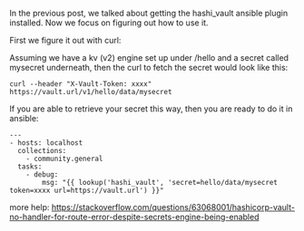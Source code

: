 In the previous post, we talked about getting the hashi_vault ansible plugin installed.
Now we focus on figuring out how to use it.

First we figure it out with curl:

Assuming we have a kv (v2) engine set up under /hello and a secret called mysecret underneath,
then the curl to fetch the secret would look like this:
```
curl --header "X-Vault-Token: xxxx" https://vault.url/v1/hello/data/mysecret
```

If you are able to retrieve your secret this way, then you are ready to do it in ansible:

```
---
- hosts: localhost
  collections:
    - community.general
  tasks:
    - debug:
        msg: "{{ lookup('hashi_vault', 'secret=hello/data/mysecret token=xxxx url=https://vault.url') }}"
```

more help: https://stackoverflow.com/questions/63068001/hashicorp-vault-no-handler-for-route-error-despite-secrets-engine-being-enabled

